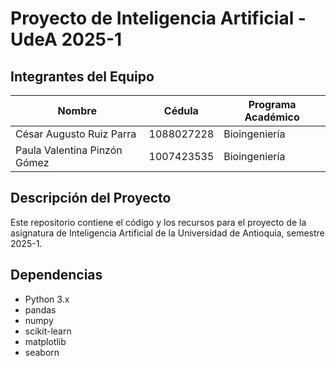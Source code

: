 # Proyecto de Inteligencia Artificial - UdeA 2025-1


## Integrantes del Equipo

| Nombre | Cédula | Programa Académico |
|--------|--------|--------------------|
| César Augusto Ruiz Parra | 1088027228| Bioingeniería |
| Paula Valentina Pinzón Gómez | 1007423535| Bioingeniería |


## Descripción del Proyecto

Este repositorio contiene el código y los recursos para el proyecto de la asignatura de Inteligencia Artificial de la Universidad de Antioquia, semestre 2025-1.

## Dependencias

- Python 3.x
- pandas
- numpy
- scikit-learn
- matplotlib
- seaborn


